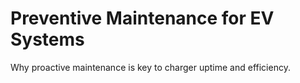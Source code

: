 # Preventive Maintenance for EV Systems

Why proactive maintenance is key to charger uptime and efficiency.